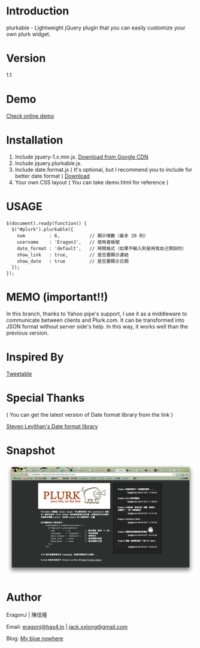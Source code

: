 Introduction
============

plurkable - Lightweight jQuery plugin that you can easily customize your own plurk widget.

Version
=======

1.1

Demo
====

[Check online demo](http://eragonj.hax4.in/toys/Plurkable/demo.html)

Installation
============

1. Include jquery-1.x.min.js. [Download from Google CDN](http://ajax.googleapis.com/ajax/libs/jquery/1/jquery.min.js)
2. Include jquery.plurkable.js.
3. Include date.format.js ( It's optional, but I recommend you to include for better date format ) [Download](http://stevenlevithan.com/assets/misc/date.format.js)
4. Your own CSS layout ( You can take demo.html for reference )

USAGE
=====

    $(document).ready(function() {
      $("#plurk").plurkable({
        num         : 6,           // 顯示噗數（最多 20 則）
        username    : 'EragonJ',   // 使用者帳號
        date_format : 'default',   // 時間格式（如果不輸入則是用我自己預設的）
        show_link   : true,        // 是否要顯示連結
        show_date   : true         // 是否要顯示日期
      });
    });

MEMO (important!!)
==================

In this branch, thanks to Yahoo pipe's support, I use it as a middleware to communicate between clients and 
Plurk.com. It can be transformed into JSON format without server side's help. In this way, it works well than
the previous version.

Inspired By
===========

[Tweetable](http://plugins.theodin.co.uk/jquery/tweetable/tweetable.1.6/index.html)

Special Thanks
==============

( You can get the latest version of Date format library from the link )

[Steven Levithan's Date format library](http://blog.stevenlevithan.com/archives/date-time-format)

Snapshot
========

![plurkable Snapshot](https://github.com/EragonJ/plurkable/raw/master/snap/plurkable.png)

Author
======
EragonJ | 陳佳隆

Email: eragonj@hax4.in | jack.xxlong@gmail.com

Blog: [My blue nowhere](http://eragonj.hax4.in)
